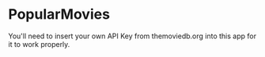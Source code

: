 # PopularMovies
You'll need to insert your own API Key from themoviedb.org into this app for it to work properly.
